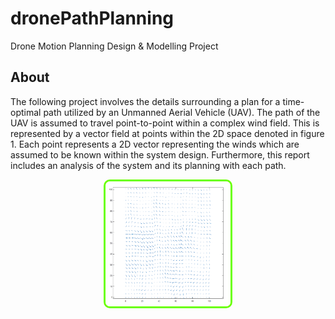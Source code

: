 # dronePathPlanning
Drone Motion Planning Design &amp; Modelling Project

## About
The following project involves the details surrounding a plan for a time-optimal path utilized by an Unmanned Aerial Vehicle (UAV). The path of the UAV is assumed to travel point-to-point within a complex wind field. This is represented by a vector field at points within the 2D space denoted in figure 1. Each point represents a 2D vector representing the winds which are assumed to be known within the system design. Furthermore, this report includes an analysis of the system and its planning with each path.

<div align="center">
  <kbd>
    <img alt="Figure 1" width="200" height="200" src="./images/figure1.PNG"style="border: 3px solid rgb(106, 255, 0); border-radius: 10px;"/>
  </kbd>
</div>
